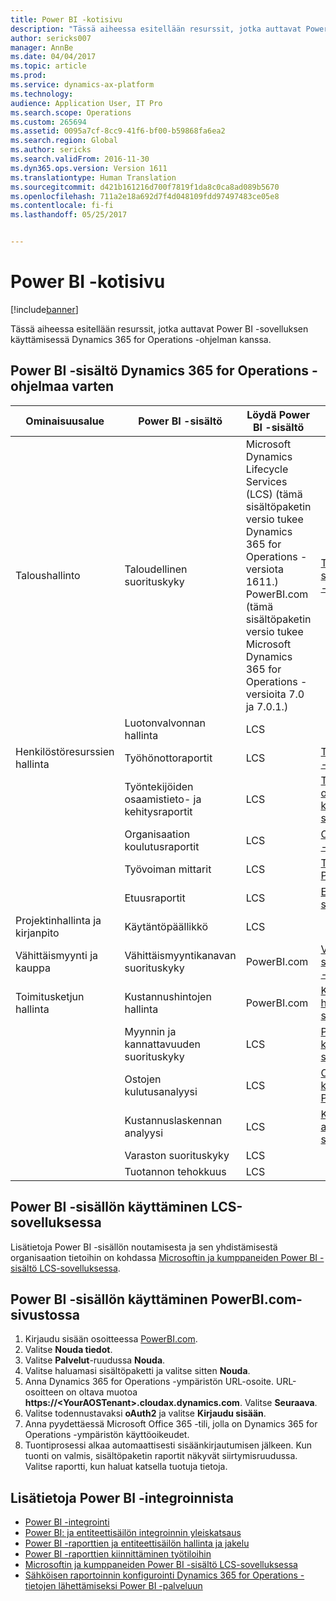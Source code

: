 ```yaml
---
title: Power BI -kotisivu
description: "Tässä aiheessa esitellään resurssit, jotka auttavat Power BI -sovelluksen käyttämisessä Dynamics 365 for Operations -ohjelman kanssa."
author: sericks007
manager: AnnBe
ms.date: 04/04/2017
ms.topic: article
ms.prod: 
ms.service: dynamics-ax-platform
ms.technology: 
audience: Application User, IT Pro
ms.search.scope: Operations
ms.custom: 265694
ms.assetid: 0095a7cf-8cc9-41f6-bf00-b59868fa6ea2
ms.search.region: Global
ms.author: sericks
ms.search.validFrom: 2016-11-30
ms.dyn365.ops.version: Version 1611
ms.translationtype: Human Translation
ms.sourcegitcommit: d421b161216d700f7819f1da8c0ca8ad089b5670
ms.openlocfilehash: 711a2e18a692d7f4d048109fdd97497483ce05e8
ms.contentlocale: fi-fi
ms.lasthandoff: 05/25/2017


---
```


# <a name="power-bi-home-page"></a>Power BI -kotisivu

[!include[banner](../includes/banner.md)]


Tässä aiheessa esitellään resurssit, jotka auttavat Power BI -sovelluksen käyttämisessä Dynamics 365 for Operations -ohjelman kanssa.

<a name="power-bi-content-for-dynamics-365-for-operations"></a>Power BI -sisältö Dynamics 365 for Operations -ohjelmaa varten
------------------------------------------------

| **Ominaisuusalue**                  | **Power BI -sisältö**                          | **Löydä Power BI -sisältö**                                                                                                                                                                                         | **Lisätietoja**                                                                                                                                                               |
|-----------------------------------|-----------------------------------------------|--------------------------------------------------------------------------------------------------------------------------------------------------------------------------------------------------------------------------------|------------------------------------------------------------------------------------------------------------------------------------------------------------------------------|
| Taloushallinto              | Taloudellinen suorituskyky                         | Microsoft Dynamics Lifecycle Services (LCS) (tämä sisältöpaketin versio tukee Dynamics 365 for Operations -versiota 1611.) PowerBI.com (tämä sisältöpaketin versio tukee Microsoft Dynamics 365 for Operations -versioita 7.0 ja 7.0.1.) | [Taloudellisen suorituskyvyn Power BI -sisältö](financial-performance-power-bi-content-pack.md)                                               |
|                                   | Luotonvalvonnan hallinta             | LCS                                                                                                                                                                                                                            |                                                                                                                                                                              |
| Henkilöstöresurssien hallinta          | Työhönottoraportit                            | LCS                                                                                                                                                                                                                            | [Työhönotto - Power BI -sisältö](recruiting-analysis-power-bi-content-pack.md)                                                       |
|                                   | Työntekijöiden osaamistieto- ja kehitysraportit | LCS                                                                                                                                                                                                                            | [Työntekijöiden osaamistieto- ja kehitys - Power BI -sisältö](employee-competencies-and-development-analysis-power-bi-content-pack.md) |
|                                   | Organisaation koulutusraportit               | LCS                                                                                                                                                                                                                            | [Organisaation koulutus - Power BI -sisältö](organizational-training-analysis-power-bi-content-pack.md)                             |
|                                   | Työvoiman mittarit                             | LCS                                                                                                                                                                                                                            | [Työvoiman mittarit - Power BI -sisältö](workforce-analysis-power-bi-content-pack.md)                                                 |
|                                   | Etuusraportit             | LCS                                                                                                                                                                                                                            | [Etuudet - Power BI -sisältö](compensation-and-benefits-analysis-power-bi-content-pack.md)                         |
| Projektinhallinta ja kirjanpito | Käytäntöpäällikkö                              | LCS                                                                                                                                                                                                                            |                                                                                                                                                                              |
| Vähittäismyynti ja kauppa               | Vähittäismyyntikanavan suorituskyky                    | PowerBI.com                                                                                                                                                                                                                    | [Vähittäismyyntikanavan suorituskyvyn Power BI -sisältö](retail-channel-performance-dashboard-power-bi-data.md)                 |
| Toimitusketjun hallinta           | Kustannushintojen hallinta                               | PowerBI.com                                                                                                                                                                                                                    |  [Kustannushintojen hallinta - Power BI -sisältö](cost-management-content-pack.md)                                                          |
|                                   | Myynnin ja kannattavuuden suorituskyky           | LCS                                                                                                                                                                                                                            | [Power BI:n myynnin ja kannattavuuden suorituskykysisältö](sales-profitability-performance-content-pack.md)          |
|                                   | Ostojen kulutusanalyysi                       | LCS                                                                                                                                                                                                                            | [Ostojen kulutusanalyysi - Power BI -sisältö](purchase-content-pack-for-power-bi.md)                                                 |
|                                   | Kustannuslaskennan analyysi                      | LCS                                                                                                                                                                                                                            | [Kustannuslaskennan analyysi - Power BI -sisältö](cost-accounting-analysis-content-pack.md)                                         |
|                                   | Varaston suorituskyky                         | LCS                                                                                                                                                                                                                            |                                                                                                                                                                              |
|                                   | Tuotannon tehokkuus                        | LCS                                                                                                                                                                                                                            |                                                                                                                                                                              |

## <a name="access-power-bi-content-from-lcs"></a>Power BI -sisällön käyttäminen LCS-sovelluksessa
Lisätietoja Power BI -sisällön noutamisesta ja sen yhdistämisestä organisaation tietoihin on kohdassa [Microsoftin ja kumppaneiden Power BI -sisältö LCS-sovelluksessa](power-bi-content-microsoft-partners.md).

## <a name="access-power-bi-content-from-powerbicom"></a>Power BI -sisällön käyttäminen PowerBI.com-sivustossa
1.  Kirjaudu sisään osoitteessa [PowerBI.com](https://www.powerbi.com/).
2.  Valitse **Nouda tiedot**.
3.  Valitse **Palvelut**-ruudussa **Nouda**.
4.  Valitse haluamasi sisältöpaketti ja valitse sitten **Nouda**.
5.  Anna Dynamics 365 for Operations -ympäristön URL-osoite. URL-osoitteen on oltava muotoa **https://&lt;YourAOSTenant&gt;.cloudax.dynamics.com**. Valitse **Seuraava**.
6.  Valitse todennustavaksi **oAuth2** ja valitse **Kirjaudu sisään**.
7.  Anna pyydettäessä Microsoft Office 365 -tili, jolla on Dynamics 365 for Operations -ympäristön käyttöoikeudet.
8.  Tuontiprosessi alkaa automaattisesti sisäänkirjautumisen jälkeen. Kun tuonti on valmis, sisältöpaketin raportit näkyvät siirtymisruudussa. Valitse raportti, kun haluat katsella tuotuja tietoja.

## <a name="learn-more-about-the-power-bi-integration"></a>Lisätietoja Power BI -integroinnista
-   [Power BI -integrointi](power-bi-integration.md)
-   [Power BI: ja entiteettisäilön integroinnin yleiskatsaus](power-bi-integration-entity-store.md)
-   [Power BI -raporttien ja entiteettisäilön hallinta ja jakelu](author-distribute-power-bi-reports.md)
-   [Power BI -raporttien kiinnittäminen työtiloihin](pin-power-bi-reports.md)
-   [Microsoftin ja kumppaneiden Power BI -sisältö LCS-sovelluksessa](power-bi-content-microsoft-partners.md)
-   [Sähköisen raportoinnin konfigurointi Dynamics 365 for Operations -tietojen lähettämiseksi Power BI -palveluun](general-electronic-reporting-report-configuration-get-data-powerbi.md)







